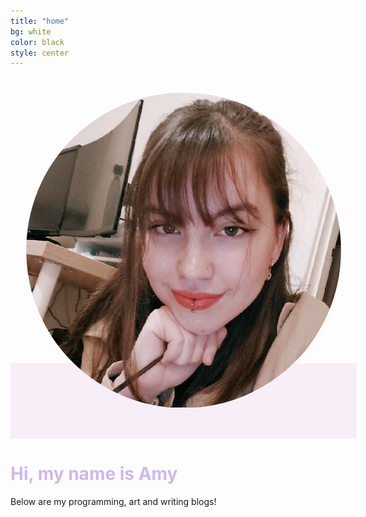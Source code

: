 ```yaml
---
title: "home"
bg: white
color: black
style: center
---
```


<span class="fa-stack subtlecircle" style="font-size:100px; background:rgba(200,105,191,0.1)">
    <img src="/img/me.jfif" class="fa fa-stack-1x" style="border-radius: 50%; padding: 5%"> 
</span>

<h1 style="color: #d0b8e9">Hi, my name is Amy</h1>

Below are my programming, art and writing blogs!

